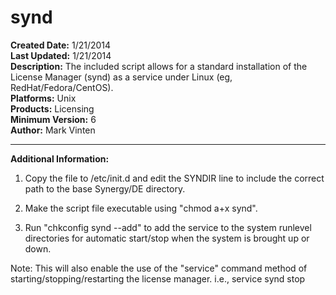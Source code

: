 # synd<br />
**Created Date:** 1/21/2014<br />
**Last Updated:** 1/21/2014<br />
**Description:** The included script allows for a standard installation of the License Manager (synd) as a service under Linux (eg, RedHat/Fedora/CentOS).<br />
**Platforms:** Unix<br />
**Products:** Licensing<br />
**Minimum Version:** 6<br />
**Author:** Mark Vinten
<hr>

**Additional Information:**
1. Copy the file to /etc/init.d and edit the SYNDIR line to include the correct path to the base Synergy/DE directory.

2. Make the script file executable using "chmod a+x synd".

3. Run "chkconfig synd --add" to add the service to the system runlevel directories for automatic start/stop when the system is brought up or down.

Note: This will also enable the use of the "service" command method of starting/stopping/restarting the license manager. i.e., service synd stop
